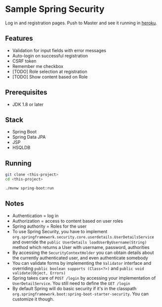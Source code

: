 # Sample Spring Security

Log in and registration pages. Push to Master and see it running in [heroku](https://lc-sample-spring-security.herokuapp.com).


## Features
- Validation for input fields with error messages
- Auto-login on successful registration
- CSRF token
- Remember me checkbox
- [TODO] Role selection at registration
- [TODO] Show content based on Role

## Prerequisites
- JDK 1.8 or later

## Stack
- Spring Boot
- Spring Data JPA
- JSP
- HSQLDB

## Running
```bash
git clone <this-project>
cd <this-project>

./mvnw spring-boot:run
```

## Notes
- Authentication = log in
- Authorization = access to content based on user roles
- Spring authority = Roles for the user
- To use Spring Security, you have to implement `org.springframework.security.core.userdetails.UserDetailsService`
and override the `public UserDetails loadUserByUsername(String)` method which returns a User with username, password, authorities
- By accessing the `SecurityContextHolder` you can obtain details about the currently authenticated user, and even authenticate somebody
- You can validate forms by implementing the `Validator` interface and overriding `public boolean supports (Class<?>)` and `public void validate(Object, Errors)`
- Spring takes care of `POST /login` by accessing your implementation of `UserDetailService`. You still need to define the `GET /login`
- By default Spring will do basic security if it's in the classpath `org.springframework.boot:spring-boot-starter-security`. You can customize it though.
